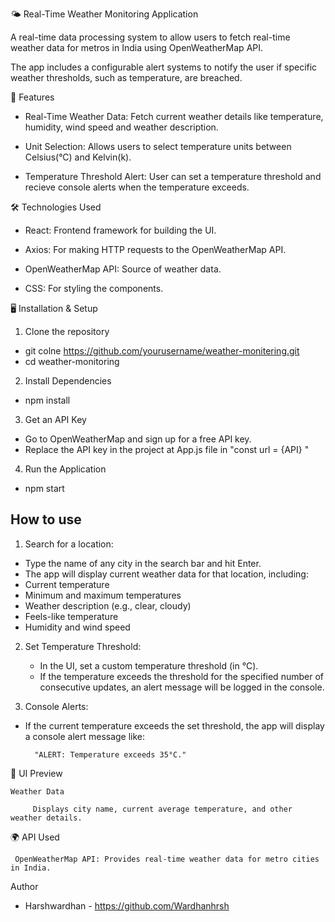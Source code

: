 🌤️ Real-Time Weather Monitoring Application

A real-time data processing system to allow users to fetch real-time weather data for metros in India using OpenWeatherMap API. 

The app includes a configurable alert systems to notify the user if specific weather thresholds, such as temperature, are breached.

🚀 Features

- Real-Time Weather Data: Fetch current weather details like temperature, humidity, wind speed and weather description.

- Unit Selection: Allows users to select temperature units between Celsius(°C) and Kelvin(k).

- Temperature Threshold Alert: User can set a temperature threshold and recieve console alerts when the temperature exceeds.

🛠️ Technologies Used

- React: Frontend framework for building the UI.

- Axios: For making HTTP requests to the OpenWeatherMap API.

- OpenWeatherMap API: Source of weather data.

- CSS: For styling the components.

🖥️ Installation & Setup

1. Clone the repository

- git colne https://github.com/yourusername/weather-monitering.git
- cd weather-monitoring

2. Install Dependencies
    
- npm install

3. Get an API Key
    
- Go to OpenWeatherMap and sign up for a free API key.
- Replace the API key in the project at App.js file in "const url = {API} "

4. Run the Application

- npm start

## How to use 

1. Search for a location:

- Type the name of any city in the search bar and hit Enter.
- The app will display current weather data for that location, including:
- Current temperature
- Minimum and maximum temperatures
- Weather description (e.g., clear, cloudy)
- Feels-like temperature
- Humidity and wind speed

2. Set Temperature Threshold:

    - In the UI, set a custom temperature threshold (in °C).
    - If the temperature exceeds the threshold for the
    specified number of consecutive updates, an alert message will be logged in the console.

3. Console Alerts:

- If the current temperature exceeds the set threshold, the app will display a console alert message like:

        "ALERT: Temperature exceeds 35°C."

🎨 UI Preview

    Weather Data

         Displays city name, current average temperature, and other weather details.

🌍 API Used
    
     OpenWeatherMap API: Provides real-time weather data for metro cities in India.

Author
- Harshwardhan - https://github.com/Wardhanhrsh